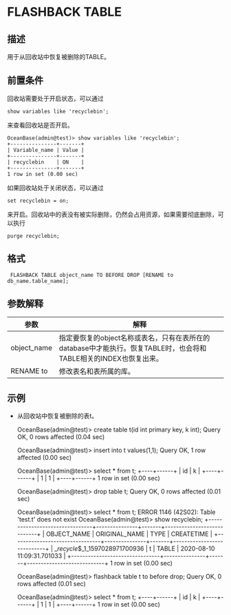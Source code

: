 FLASHBACK TABLE 
====================================



描述 
-----------

用于从回收站中恢复被删除的TABLE。

前置条件 
-------------

回收站需要处于开启状态，可以通过

`show variables like 'recyclebin';`

来查看回收站是否开启。

    OceanBase(admin@test)> show variables like 'recyclebin';
    +---------------+-------+
    | Variable_name | Value |
    +---------------+-------+
    | recyclebin    | ON    |
    +---------------+-------+
    1 row in set (0.00 sec)



如果回收站处于关闭状态，可以通过

`set recyclebin = on;`

来开启。回收站中的表没有被实际删除，仍然会占用资源，如果需要彻底删除，可以执行

`purge recyclebin;`

格式 
-----------

     FLASHBACK TABLE object_name TO BEFORE DROP [RENAME to db_name.table_name];



参数解释 
-------------



|   **参数**    |                                 **解释**                                  |
|-------------|-------------------------------------------------------------------------|
| object_name | 指定要恢复的object名称或表名，只有在表所在的database中才能执行。恢复TABLE时，也会将和TABLE相关的INDEX也恢复出来。 |
| RENAME to   | 修改表名和表所属的库。                                                             |



示例 
-----------

* 从回收站中恢复被删除的表t。




    OceanBase(admin@test)> create table t(id int primary key, k int);
    Query OK, 0 rows affected (0.04 sec)
    
    OceanBase(admin@test)> insert into t values(1,1);
    Query OK, 1 row affected (0.00 sec)
    
    OceanBase(admin@test)> select * from t;
    +----+------+
    | id | k    |
    +----+------+
    |  1 |    1 |
    +----+------+
    1 row in set (0.00 sec)
    
    OceanBase(admin@test)> drop table t;
    Query OK, 0 rows affected (0.01 sec)
    
    OceanBase(admin@test)> select * from t;
    ERROR 1146 (42S02): Table 'test.t' does not exist
    OceanBase(admin@test)> show recyclebin;
    +--------------------------------+---------------+-------+----------------------------+
    | OBJECT_NAME                    | ORIGINAL_NAME | TYPE  | CREATETIME                 |
    +--------------------------------+---------------+-------+----------------------------+
    | __recycle_$_1_1597028971700936 | t             | TABLE | 2020-08-10 11:09:31.701033 |
    +--------------------------------+---------------+-------+----------------------------+
    1 row in set (0.00 sec)
    
    OceanBase(admin@test)> flashback table t to before drop;
    Query OK, 0 rows affected (0.01 sec)
    
    OceanBase(admin@test)> select * from t;
    +----+------+
    | id | k    |
    +----+------+
    |  1 |    1 |
    +----+------+
    1 row in set (0.00 sec)



